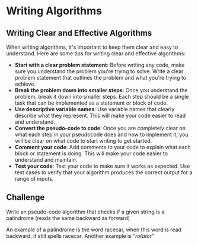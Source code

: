 # Writing Algorithms

## Writing Clear and Effective Algorithms

When writing algorithms, it's important to keep them clear and easy to understand. Here are some tips for writing clear and effective algorithms:

- **Start with a clear problem statement**: Before writing any code, make sure you understand the problem you're trying to solve. Write a clear problem statement that outlines the problem and what you're trying to achieve.
- **Break the problem down into smaller steps**: Once you understand the problem, break it down into smaller steps. Each step should be a single task that can be implemented as a statement or block of code.
- **Use descriptive variable names**: Use variable names that clearly describe what they represent. This will make your code easier to read and understand.
- ******************************************Convert the pseudo-code to code******************************************: Once you are completely clear on what each step in your pseudocode does and how to implement it, you will be clear on what code to start writing to get started.
- **Comment your code**: Add comments to your code to explain what each block or statement is doing. This will make your code easier to understand and maintain.
- **Test your code**: Test your code to make sure it works as expected. Use test cases to verify that your algorithm produces the correct output for a range of inputs.

## Challenge

Write an pseudo-code algorithm that checks if a given string is a palindrome (reads the same backward as forward)

An example of a palindrome is the word racecar, when this word is read backward, it still spells racecar. Another example is “*rotator”*